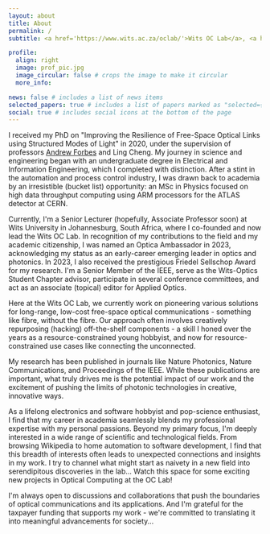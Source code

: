 ```yaml
---
layout: about
title: About
permalink: /
subtitle: <a href='https://www.wits.ac.za/oclab/'>Wits OC Lab</a>, <a href='https://www.wits.ac.za/eie/'>School of Electrical and Information Engineering</a>, <a href='https://www.wits.ac.za'>Wits University</a>, South Africa

profile:
  align: right
  image: prof_pic.jpg
  image_circular: false # crops the image to make it circular
  more_info: 

news: false # includes a list of news items
selected_papers: true # includes a list of papers marked as "selected={true}"
social: true # includes social icons at the bottom of the page
---
```


I received my PhD on "Improving the Resilience of Free-Space Optical Links using Structured Modes of Light" in 2020, under the supervision of professors <a href='https://structured-light.org/'>Andrew Forbes</a> and Ling Cheng. My journey in science and engineering began with an undergraduate degree in Electrical and Information Engineering, which I completed with distinction. After a stint in the automation and process control industry, I was drawn back to academia by an irresistible (bucket list) opportunity: an MSc in Physics focused on high data throughput computing using ARM processors for the ATLAS detector at CERN.

Currently, I'm a Senior Lecturer (hopefully, Associate Professor soon) at Wits University in Johannesburg, South Africa, where I co-founded and now lead the Wits OC Lab. In recognition of my contributions to the field and my academic citizenship, I was named an Optica Ambassador in 2023, acknowledging my status as an early-career emerging leader in optics and photonics. In 2023, I also received the prestigious Friedel Sellschop Award for my research. I'm a Senior Member of the IEEE, serve as the Wits-Optics Student Chapter advisor, participate in several conference committees, and act as an associate (topical) editor for Applied Optics.

Here at the Wits OC Lab, we currently work on pioneering various solutions for long-range, low-cost free-space optical communications - something like fibre, without the fibre. Our approach often involves creatively repurposing (hacking) off-the-shelf components - a skill I honed over the years as a resource-constrained young hobbyist, and now for resource-constrained use cases like connecting the unconnected.

My research has been published in journals like Nature Photonics, Nature Communications, and Proceedings of the IEEE. While these publications are important, what truly drives me is the potential impact of our work and the excitement of pushing the limits of photonic technologies in creative, innovative ways.

As a lifelong electronics and software hobbyist and pop-science enthusiast, I find that my career in academia seamlessly blends my professional expertise with my personal passions. Beyond my primary focus, I'm deeply interested in a wide range of scientific and technological fields. From browsing Wikipedia to home automation to software development, I find that this breadth of interests often leads to unexpected connections and insights in my work. I try to channel what might start as naivety in a new field into serendipitous discoveries in the lab... Watch this space for some exciting new projects in Optical Computing at the OC Lab!

I'm always open to discussions and collaborations that push the boundaries of optical communications and its applications. And I'm grateful for the taxpayer funding that supports my work - we're committed to translating it into meaningful advancements for society...
